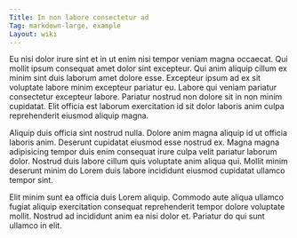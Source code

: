 ```yaml
---
Title: In non labore consectetur ad
Tag: markdown-large, example
Layout: wiki
---
```

Eu nisi dolor irure sint et in ut enim nisi tempor veniam magna occaecat. Qui mollit ipsum consequat amet dolor sint excepteur. Qui anim aliquip cillum ex minim sint duis laborum amet dolore esse. Excepteur ipsum ad ex sit voluptate labore minim excepteur pariatur eu. Labore qui veniam pariatur consectetur excepteur labore. Pariatur nostrud non dolore sit in non minim cupidatat. Elit officia est laborum exercitation id sit dolor laboris anim culpa reprehenderit eiusmod aliquip magna.

Aliquip duis officia sint nostrud nulla. Dolore anim magna aliquip id ut officia laboris anim. Deserunt cupidatat eiusmod esse nostrud ex. Magna magna adipisicing tempor duis enim consequat irure culpa velit pariatur laborum dolor. Nostrud duis labore cillum quis voluptate anim aliqua qui. Mollit minim deserunt minim do Lorem duis labore incididunt eiusmod cupidatat ullamco tempor sint.

Elit minim sunt ea officia duis Lorem aliquip. Commodo aute aliqua ullamco fugiat aliquip exercitation consequat reprehenderit tempor dolore voluptate mollit. Nostrud ad incididunt anim ea nisi dolor et. Pariatur do qui sunt ullamco in elit.
